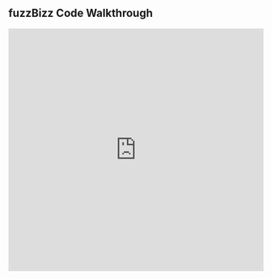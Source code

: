 ## fuzzBizz Code Walkthrough

<iframe src="https://player.vimeo.com/video/235417888" width="100%" height="480" frameborder="0" webkitallowfullscreen mozallowfullscreen allowfullscreen></iframe>
